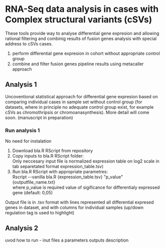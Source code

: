 # RNA-Seq data analysis in cases with Complex structural variants (cSVs)
These tools provide way to analyse differential gene expresion and allowing rational filtering and combinig results of fusion genes analysis with special address to cSVs cases.

  1) perform differential gene expresion in cohort without appropriate control group
  2) combine and filter fusion genes pipeline results using metacaller approach
  
## Analysis 1
Uncoventional statistical approach for differential gene expresion based on comparing individual cases in sample set without control group (for datasets, where in principle no adequate control group exist, for example cSVs as chromothripsis or chromoanasynthesis). More detail will come soon. (manuscript in preparation)

### Run analysis 1
No need for instalation
  1) Download bla.R RScript from repository 
  2) Copy inputs to bla.R RScript folder:
     <br /> Only neccesary input file is normalized expression table on log2 scale in tab separetated format          expression_table.tsv)
  3) Run bla.R RScript with appropriate parametres:
     <br /> Rscript --vanilla bla.R {expression_table.tsv} "p_value" {outputfile_name.txt}
     <br /> where p_value is required value of sigificance for differentialy expressed gene (default: 0,05)         

Output file is in .tsv format with lines represented all differential expresed genes in dataset, and with columns for individual samples (up/down regulation tag is used to highlight)
 
## Analysis 2
uvod
how to run - inut files a parameters
outputs description
